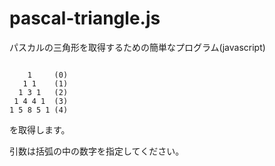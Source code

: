 # pascal-triangle.js

パスカルの三角形を取得するための簡単なプログラム(javascript)  

```text

    1     (0)
   1 1    (1)
  1 3 1   (2)
 1 4 4 1  (3)
1 5 8 5 1 (4)
```

を取得します。  

引数は括弧の中の数字を指定してください。  
